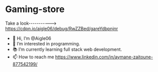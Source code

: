 # Gaming-store
Take a look-----------> https://cdpn.io/aigle06/debug/RwZZBed/gareYdbpnjnr
- 👋 Hi, I’m @Aigle06
- 💪 I’m interested in programming.
- 📚 I’m currently learning full stack web development.
- 📫 How to reach me https://www.linkedin.com/in/aymane-zaitoune-877542199/

<!---
Aigle06/Aigle06 is a ✨ special ✨ repository because its `README.md` (this file) appears on your GitHub profile.
You can click the Preview link to take a look at your changes.
--->
